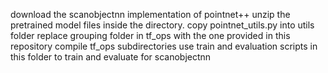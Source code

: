 download the scanobjectnn implementation of pointnet++
unzip the pretrained model files inside the directory.
copy pointnet_utils.py into utils folder
replace grouping folder in tf_ops with the one provided in this repository
compile tf_ops subdirectories
use train and evaluation scripts in this folder to train and evaluate for scanobjectnn

